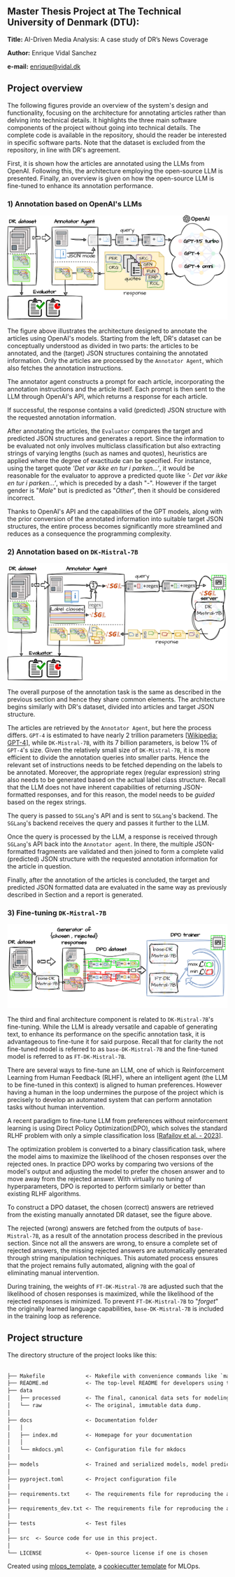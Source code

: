 ## Master Thesis Project at The Technical University of Denmark (DTU):

**Title:** 
AI-Driven Media Analysis: A case study of DR’s News Coverage

**Author:** Enrique Vidal Sanchez

**e-mail:** enrique@vidal.dk


## Project overview
The following figures provide an overview of the system's design and functionality, focusing on the architecture for annotating articles rather than delving into technical details. It highlights the three main software components of the project without going into technical details. The complete code is available in the repository, should the reader be interested in specific software parts. Note that the dataset is excluded from the repository, in line with DR's agreement.

First, it is shown how the articles are annotated using the LLMs from OpenAI. Following this, the architecture employing the open-source LLM is presented. Finally, an overview is given on how the open-source LLM is fine-tuned to enhance its annotation performance.

### 1) Annotation based on OpenAI's LLMs

![Alt text](docs/figures/openai_structure.png?raw=true "openai_structure")

The figure above illustrates the architecture designed to annotate the articles using OpenAI's models. Starting from the left, DR's dataset can be conceptually understood as divided in two parts: the articles to be annotated, and the (target) JSON structures containing the annotated information. Only the articles are processed by the $\texttt{Annotator Agent}$, which also fetches the annotation instructions. 

The annotator agent constructs a prompt for each article, incorporating the annotation instructions and the article itself. Each prompt is then sent to the LLM through OpenAI's API, which returns a response for each article.

If successful, the response contains a valid (predicted) JSON structure with the requested annotation information. 


After annotating the articles, the $\texttt{Evaluator}$ compares the target and predicted JSON structures and generates a report. Since the information to be evaluated not only involves multiclass classification but also extracting strings of varying lengths (such as names and quotes), heuristics are applied where the degree of exactitude can be specified. For instance, using the target quote $\textit{'Det var ikke en tur i parken...'}$, it would be reasonable for the evaluator to approve a predicted quote like $\textit{'- Det var ikke en tur i parken...'}$, which is preceded by a dash "-". However if the target gender is "$\textit{Male}$" but is predicted as "$\textit{Other}$", then it should be considered incorrect.

Thanks to OpenAI's API and  the capabilities of the GPT models, along with the prior conversion of the annotated information into suitable target JSON structures, the entire process becomes significantly more streamlined and reduces as a consequence the programming complexity.

### 2) Annotation based on $\texttt{DK-Mistral-7B}$

![Alt text](docs/figures/spe_llm_structure.png?raw=true "spe_llm_structure")


The overall purpose of the annotation task is the same as described in the previous section and hence they share common elements. The architecture begins similarly with DR's dataset, divided into articles and target JSON structure. 

The articles are retrieved by the $\texttt{Annotator Agent}$, but here the process differs. $\texttt{GPT-4}$ is estimated to have nearly 2 trillion parameters [[Wikipedia: GPT-4](https://en.wikipedia.org/wiki/GPT-4)], while $\texttt{DK-Mistral-7B}$, with its 7 billion parameters, is below 1\% of $\texttt{GPT-4}$'s size. Given the relatively small size of $\texttt{DK-Mistral-7B}$, it is more efficient to divide the annotation queries into smaller parts. Hence the relevant set of instructions needs to be fetched depending on the labels to be annotated. Moreover, the appropriate regex (regular expression) string also needs to be generated based on the actual label class structure. Recall that the LLM does not have inherent capabilities of returning JSON-formatted responses, and for this reason, the model needs to be $\textit{guided}$ based on the regex strings. 

The query is passed to $\texttt{SGLang}$'s API and is sent to $\texttt{SGLang}$'s backend. The $\texttt{SGLang}$'s backend receives the query and passes it further to the LLM. 

Once the query is processed by the LLM, a response is received through $\texttt{SGLang}$'s API back into the $\texttt{Annotator agent}$. In there, the multiple JSON-formatted fragments are validated and then joined to form a complete valid (predicted) JSON structure with the requested annotation information for the article in question. 

Finally, after the annotation of the articles is concluded, the target and predicted JSON formatted data are evaluated in the same way as previously described in Section and a report is generated.

### 3) Fine-tuning $\texttt{DK-Mistral-7B}$

![Alt text](docs/figures/dpo_structure.png?raw=true "dpo_structure")

The third and final architecture component is related to $\texttt{DK-Mistral-7B}$'s fine-tuning. While the LLM is already versatile and capable of generating text, to enhance its performance on the specific annotation task, it is advantageous to fine-tune it for said purpose. Recall that for clarity the not fine-tuned model is referred to as $\texttt{base-DK-Mistral-7B}$ and the fine-tuned model is referred to as $\texttt{FT-DK-Mistral-7B}$.

There are several ways to fine-tune an LLM, one of which is  Reinforcement Learning from Human Feedback (RLHF), where an intelligent agent (the LLM to be fine-tuned in this context) is aligned to human preferences. However having a human in the loop undermines the purpose of the project which is precisely to develop an automated system that can perform annotation tasks without human intervention. 

A recent paradigm to fine-tune LLM from preferences without reinforcement learning is using Direct Policy Optimization(DPO), which solves the standard RLHF problem with only a simple classification loss [[Rafailov et al. - 2023](https://arxiv.org/abs/2305.18290)].

The optimization problem is converted to a binary classification task, where the model aims to maximize the likelihood of the chosen responses over the rejected ones. In practice DPO works by comparing two versions of the model's output and adjusting the model to prefer the chosen answer and to move away from the rejected answer. With virtually no tuning of hyperparameters, DPO is reported to perform similarly or better than existing RLHF algorithms. 

To construct a DPO dataset, the chosen (correct) answers are retrieved from the existing manually annotated DR dataset, see the figure above.

The rejected (wrong) answers are fetched from the outputs of $\texttt{base-Mistral-7B}$, as a result of the annotation process described in the previous section. Since not all the answers are wrong, to ensure a complete set of rejected answers, the missing rejected answers are automatically generated through string manipulation techniques. This automated process ensures that the project remains fully automated, aligning with the goal of eliminating manual intervention.

During training, the weights of $\texttt{FT-DK-Mistral-7B}$ are adjusted such that the likelihood of chosen responses is maximized, while the likelihood of the rejected responses is minimized. To prevent $\texttt{FT-DK-Mistral-7B}$ to "$\textit{forget}$" the originally learned language capabilities, $\texttt{base-DK-Mistral-7B}$ is included in the training loop as reference. 



## Project structure

The directory structure of the project looks like this:

```txt

├── Makefile             <- Makefile with convenience commands like `make data` or `make train`
├── README.md            <- The top-level README for developers using this project.
├── data
│   ├── processed        <- The final, canonical data sets for modeling.
│   └── raw              <- The original, immutable data dump.
│
├── docs                 <- Documentation folder
│   │
│   ├── index.md         <- Homepage for your documentation
│   │
│   └── mkdocs.yml       <- Configuration file for mkdocs  
│
├── models               <- Trained and serialized models, model predictions, or model summaries
│
├── pyproject.toml       <- Project configuration file
│
├── requirements.txt     <- The requirements file for reproducing the analysis environment
|
├── requirements_dev.txt <- The requirements file for reproducing the analysis environment
│
├── tests                <- Test files
│
├── src  <- Source code for use in this project.
│
└── LICENSE              <- Open-source license if one is chosen
```

Created using [mlops_template](https://github.com/SkafteNicki/mlops_template),
a [cookiecutter template](https://github.com/cookiecutter/cookiecutter) for MLOps.
